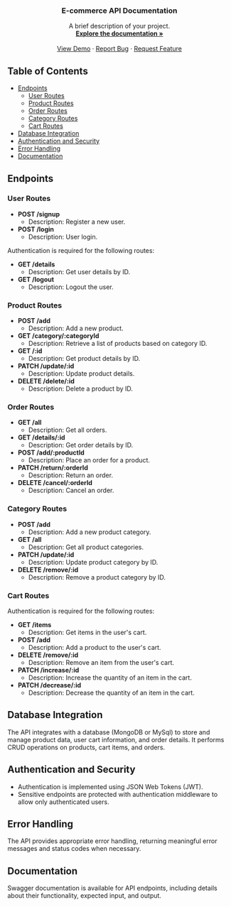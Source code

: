 <p align="center">
  <h3 align="center">E-commerce API Documentation</h3>
  <p align="center">
    A brief description of your project.
    <br />
    <a href="https://yourprojectdemo.link/"><strong>Explore the documentation »</strong></a>
    <br />
    <br />
    <a href="https://yourprojectdemo.link/">View Demo</a>
    ·
    <a href="https://yourprojectdemo.link/">Report Bug</a>
    ·
    <a href="https://yourprojectdemo.link/">Request Feature</a>
  </p>
</p>

## Table of Contents

- [Endpoints](#endpoints)
  - [User Routes](#user-routes)
  - [Product Routes](#product-routes)
  - [Order Routes](#order-routes)
  - [Category Routes](#category-routes)
  - [Cart Routes](#cart-routes)
- [Database Integration](#database-integration)
- [Authentication and Security](#authentication-and-security)
- [Error Handling](#error-handling)
- [Documentation](#documentation)

## Endpoints

### User Routes

- **POST /signup**
  - Description: Register a new user.
- **POST /login**
  - Description: User login.

Authentication is required for the following routes:

- **GET /details**
  - Description: Get user details by ID.
- **GET /logout**
  - Description: Logout the user.

### Product Routes

- **POST /add**
  - Description: Add a new product.
- **GET /category/:categoryId**
  - Description: Retrieve a list of products based on category ID.
- **GET /:id**
  - Description: Get product details by ID.
- **PATCH /update/:id**
  - Description: Update product details.
- **DELETE /delete/:id**
  - Description: Delete a product by ID.

### Order Routes

- **GET /all**
  - Description: Get all orders.
- **GET /details/:id**
  - Description: Get order details by ID.
- **POST /add/:productId**
  - Description: Place an order for a product.
- **PATCH /return/:orderId**
  - Description: Return an order.
- **DELETE /cancel/:orderId**
  - Description: Cancel an order.

### Category Routes

- **POST /add**
  - Description: Add a new product category.
- **GET /all**
  - Description: Get all product categories.
- **PATCH /update/:id**
  - Description: Update product category by ID.
- **DELETE /remove/:id**
  - Description: Remove a product category by ID.

### Cart Routes

Authentication is required for the following routes:

- **GET /items**
  - Description: Get items in the user's cart.
- **POST /add**
  - Description: Add a product to the user's cart.
- **DELETE /remove/:id**
  - Description: Remove an item from the user's cart.
- **PATCH /increase/:id**
  - Description: Increase the quantity of an item in the cart.
- **PATCH /decrease/:id**
  - Description: Decrease the quantity of an item in the cart.

## Database Integration

The API integrates with a database (MongoDB or MySql) to store and manage product data, user cart information, and order details. It performs CRUD operations on products, cart items, and orders.

## Authentication and Security

- Authentication is implemented using JSON Web Tokens (JWT).
- Sensitive endpoints are protected with authentication middleware to allow only authenticated users.

## Error Handling

The API provides appropriate error handling, returning meaningful error messages and status codes when necessary.

## Documentation

Swagger documentation is available for API endpoints, including details about their functionality, expected input, and output.
